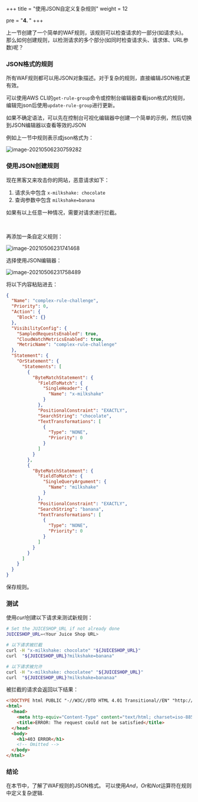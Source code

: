 


+++
title = "使用JSON自定义复杂规则"
weight = 12

pre = "<b>4. </b>"
+++









上一节创建了一个简单的WAF规则，该规则可以检查请求的一部分(如请求头)。 那么如何创建规则，以检测请求的多个部分(如同时检查请求头、请求体、URL参数)呢？

### JSON格式的规则

所有WAF规则都可以用JSON对象描述。对于复杂的规则，直接编辑JSON格式更有效。

可以使用AWS CLI的`get-rule-group`命令或控制台编辑器查看json格式的规则，编辑完json后使用`update-rule-group`进行更新。

如果不确定语法，可以先在控制台可视化编辑器中创建一个简单的示例，然后切换到JSON编辑器以查看等效的JSON

例如上一节中规则表示成json格式为：

![image-20210506230759282](https://pingfan.s3.amazonaws.com/pic3/f7qko.png)









### 使用JSON创建规则

现在黑客又来攻击你的网站，恶意请求如下：

1.  请求头中包含 `x-milkshake: chocolate`
2.  查询参数中包含 `milkshake=banana`

如果有以上任意一种情况，需要对请求进行拦截。

<br>

再添加一条自定义规则：

![image-20210506231741468](https://pingfan.s3.amazonaws.com/pic3/21921.png)

选择使用JSON编辑器：

![image-20210506231758489](https://pingfan.s3.amazonaws.com/pic3/hw0vt.png)

将以下内容粘贴进去：

```json
{
  "Name": "complex-rule-challenge",
  "Priority": 0,
  "Action": {
    "Block": {}
  },
  "VisibilityConfig": {
    "SampledRequestsEnabled": true,
    "CloudWatchMetricsEnabled": true,
    "MetricName": "complex-rule-challenge"
  },
  "Statement": {
    "OrStatement": {
      "Statements": [
        {
          "ByteMatchStatement": {
            "FieldToMatch": {
              "SingleHeader": {
                "Name": "x-milkshake"
              }
            },
            "PositionalConstraint": "EXACTLY",
            "SearchString": "chocolate",
            "TextTransformations": [
              {
                "Type": "NONE",
                "Priority": 0
              }
            ]
          }
        },
        {
          "ByteMatchStatement": {
            "FieldToMatch": {
              "SingleQueryArgument": {
                "Name": "milkshake"
              }
            },
            "PositionalConstraint": "EXACTLY",
            "SearchString": "banana",
            "TextTransformations": [
              {
                "Type": "NONE",
                "Priority": 0
              }
            ]
          }
        }
      ]
    }
  }
}
```

保存规则。



### 测试

使用*curl*创建以下请求来测试新规则：

```bash
# Set the JUICESHOP_URL if not already done
JUICESHOP_URL=<Your Juice Shop URL>

# 以下请求被拦截
curl -H "x-milkshake: chocolate" "${JUICESHOP_URL}"
curl  "${JUICESHOP_URL}?milkshake=banana"

# 以下请求被允许
curl -H "x-milkshake: chocolatee" "${JUICESHOP_URL}"
curl  "${JUICESHOP_URL}?milkshake=bananaa"
```

被拦截的请求会返回以下结果：

```html
<!DOCTYPE html PUBLIC "-//W3C//DTD HTML 4.01 Transitional//EN" "http://www.w3.org/TR/html4/loose.dtd">
<html>
  <head>
    <meta http-equiv="Content-Type" content="text/html; charset=iso-8859-1" />
    <title>ERROR: The request could not be satisfied</title>
  </head>
  <body>
    <h1>403 ERROR</h1>
    <!-- Omitted -->
  </body>
</html>
```

### 结论

在本节中，了解了WAF规则的JSON格式。 可以使用*And*，*Or*和*Not*运算符在规则中定义复杂逻辑.